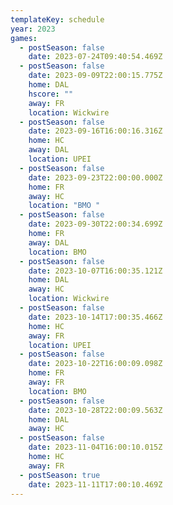 ```yaml
---
templateKey: schedule
year: 2023
games:
  - postSeason: false
    date: 2023-07-24T09:40:54.469Z
  - postSeason: false
    date: 2023-09-09T22:00:15.775Z
    home: DAL
    hscore: ""
    away: FR
    location: Wickwire
  - postSeason: false
    date: 2023-09-16T16:00:16.316Z
    home: HC
    away: DAL
    location: UPEI
  - postSeason: false
    date: 2023-09-23T22:00:00.000Z
    home: FR
    away: HC
    location: "BMO "
  - postSeason: false
    date: 2023-09-30T22:00:34.699Z
    home: FR
    away: DAL
    location: BMO
  - postSeason: false
    date: 2023-10-07T16:00:35.121Z
    home: DAL
    away: HC
    location: Wickwire
  - postSeason: false
    date: 2023-10-14T17:00:35.466Z
    home: HC
    away: FR
    location: UPEI
  - postSeason: false
    date: 2023-10-22T16:00:09.098Z
    home: FR
    away: FR
    location: BMO
  - postSeason: false
    date: 2023-10-28T22:00:09.563Z
    home: DAL
    away: HC
  - postSeason: false
    date: 2023-11-04T16:00:10.015Z
    home: HC
    away: FR
  - postSeason: true
    date: 2023-11-11T17:00:10.469Z
---
```

